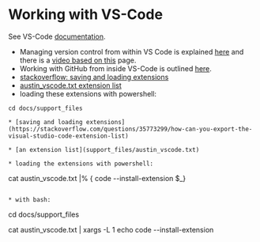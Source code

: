 # Working with VS-Code

See VS-Code [documentation](https://code.visualstudio.com/docs).

* Managing version control from within VS Code is explained [here](https://code.visualstudio.com/docs/editor/versioncontrol) and there is a [video based on this](https://www.youtube.com/watch?v=wMqukSKYcvU) page. 
* Working with GitHub from inside VS-Code is outlined [here](https://code.visualstudio.com/docs/editor/github).
* [stackoverflow: saving and loading extensions](https://stackoverflow.com/questions/35773299/how-can-you-export-the-visual-studio-code-extension-list)
* [austin_vscode.txt extension list](support_files/austin_vscode.txt)
* loading these extensions with powershell:

```
cd docs/support_files

* [saving and loading extensions](https://stackoverflow.com/questions/35773299/how-can-you-export-the-visual-studio-code-extension-list)

* [an extension list](support_files/austin_vscode.txt)

* loading the extensions with powershell:

```
cat austin_vscode.txt |% { code --install-extension $_}
```

* with bash:

```
cd docs/support_files

cat austin_vscode.txt | xargs -L 1 echo code --install-extension
```

